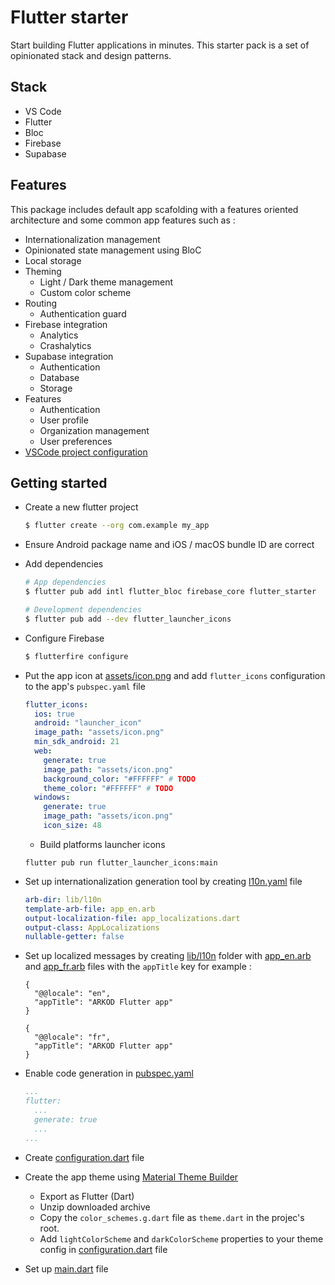 # Flutter starter
 
Start building Flutter applications in minutes. This starter pack is a set of opinionated stack and design patterns.

## Stack

- VS Code
- Flutter
- Bloc
- Firebase
- Supabase

## Features

This package includes default app scafolding with a features oriented architecture and some common app features such as :

- Internationalization management
- Opinionated state management using BloC
- Local storage
- Theming
  - Light / Dark theme management
  - Custom color scheme
- Routing
  - Authentication guard
- Firebase integration
  - Analytics
  - Crashalytics
- Supabase integration
  - Authentication
  - Database
  - Storage
- Features
  - Authentication
  - User profile
  - Organization management
  - User preferences
- [VSCode project configuration](apps/example/.vscode/)

## Getting started

- Create a new flutter project

  ```bash
  $ flutter create --org com.example my_app
  ```

- Ensure Android package name and iOS / macOS bundle ID are correct

- Add dependencies

  ```bash
  # App dependencies
  $ flutter pub add intl flutter_bloc firebase_core flutter_starter

  # Development dependencies
  $ flutter pub add --dev flutter_launcher_icons
  ```

- Configure Firebase

  ```bash
  $ flutterfire configure
  ```

- Put the app icon at [assets/icon.png](apps/example/assets/icon.png) and add `flutter_icons` configuration to the app's `pubspec.yaml` file

  ```yaml
  flutter_icons:
    ios: true
    android: "launcher_icon"
    image_path: "assets/icon.png"
    min_sdk_android: 21
    web:
      generate: true
      image_path: "assets/icon.png"
      background_color: "#FFFFFF" # TODO
      theme_color: "#FFFFFF" # TODO
    windows:
      generate: true
      image_path: "assets/icon.png"
      icon_size: 48
  ```

  - Build platforms launcher icons

  ```shell
  flutter pub run flutter_launcher_icons:main
  ```

- Set up internationalization generation tool by creating [l10n.yaml](apps/example/l10n.yaml) file

  ```yaml
  arb-dir: lib/l10n
  template-arb-file: app_en.arb
  output-localization-file: app_localizations.dart
  output-class: AppLocalizations
  nullable-getter: false
  ```

- Set up localized messages by creating [lib/l10n](apps/example/lib/l10n/) folder with [app_en.arb](apps/example/lib/l10n/app_en.arb) and [app_fr.arb](apps/example/lib/l10n/app_fr.arb) files with the `appTitle` key for example :

  ```arb
  {
    "@@locale": "en",
    "appTitle": "ARKOD Flutter app"
  }
  ```

  ```arb
  {
    "@@locale": "fr",
    "appTitle": "ARKOD Flutter app"
  }
  ```

- Enable code generation in [pubspec.yaml](apps/example/pubspec.yaml)

  ```yaml
  ...
  flutter:
    ...
    generate: true
    ...
  ...
  ```

- Create [configuration.dart](apps/example/lib/configuration.dart) file

- Create the app theme using [Material Theme Builder](https://m3.material.io/theme-builder#/custom)

  - Export as Flutter (Dart)
  - Unzip downloaded archive
  - Copy the `color_schemes.g.dart` file as `theme.dart` in the projec's root.
  - Add `lightColorScheme` and `darkColorScheme` properties to your theme config in [configuration.dart](apps/example/lib/configuration.dart) file

- Set up [main.dart](apps/example/lib/main.dart) file
